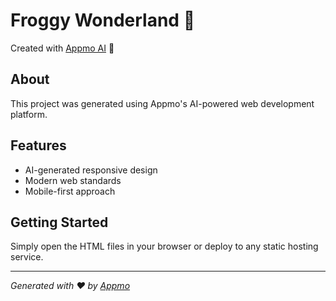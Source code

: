 # Froggy Wonderland 🐸

Created with [Appmo AI](https://appmo.ai) 🚀

## About
This project was generated using Appmo's AI-powered web development platform.

## Features
- AI-generated responsive design
- Modern web standards
- Mobile-first approach

## Getting Started
Simply open the HTML files in your browser or deploy to any static hosting service.

---

*Generated with ❤️ by [Appmo](https://appmo.ai)*
